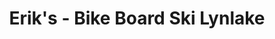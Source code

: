 ---
title: "Erik's - Bike Board Ski Lynlake"
url: /minneapolis/eriks-bike-board-ski-lynlake/
shop: Fahrrad
---